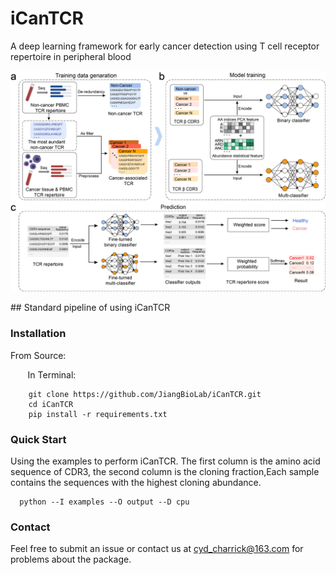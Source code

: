 # iCanTCR
A deep learning framework for early cancer detection using T cell receptor repertoire in peripheral blood
<p float="left">
  <img src="Fig/Figure1fff.png"/>
</p>
## Standard pipeline of using iCanTCR

### Installation

 From Source:

&nbsp; &nbsp; &nbsp;&nbsp;
    In Terminal:

```
    git clone https://github.com/JiangBioLab/iCanTCR.git
    cd iCanTCR
    pip install -r requirements.txt
```

### Quick Start
 Using the examples to perform iCanTCR. The first column is the amino acid sequence of CDR3, the second column is the cloning fraction,Each sample contains the sequences with the highest cloning abundance.
   
```
  python --I examples --O output --D cpu
```


### Contact
 Feel free to submit an issue or contact us at cyd_charrick@163.com for problems about the package.

